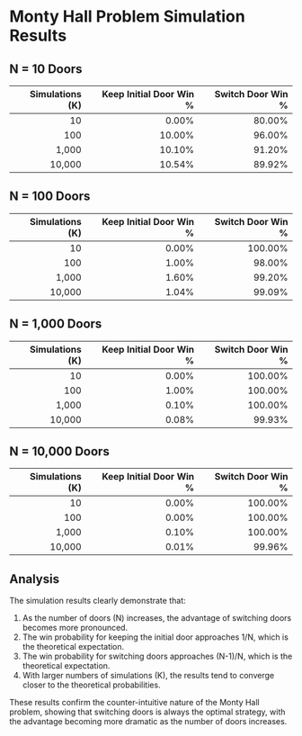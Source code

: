# Monty Hall Problem Simulation Results

## N = 10 Doors

| Simulations (K) | Keep Initial Door Win % | Switch Door Win % |
|----------------:|------------------------:|------------------:|
| 10              | 0.00%                   | 80.00%            |
| 100             | 10.00%                  | 96.00%            |
| 1,000           | 10.10%                  | 91.20%            |
| 10,000          | 10.54%                  | 89.92%            |

## N = 100 Doors

| Simulations (K) | Keep Initial Door Win % | Switch Door Win % |
|----------------:|------------------------:|------------------:|
| 10              | 0.00%                   | 100.00%           |
| 100             | 1.00%                   | 98.00%            |
| 1,000           | 1.60%                   | 99.20%            |
| 10,000          | 1.04%                   | 99.09%            |

## N = 1,000 Doors

| Simulations (K) | Keep Initial Door Win % | Switch Door Win % |
|----------------:|------------------------:|------------------:|
| 10              | 0.00%                   | 100.00%           |
| 100             | 1.00%                   | 100.00%           |
| 1,000           | 0.10%                   | 100.00%           |
| 10,000          | 0.08%                   | 99.93%            |

## N = 10,000 Doors

| Simulations (K) | Keep Initial Door Win % | Switch Door Win % |
|----------------:|------------------------:|------------------:|
| 10              | 0.00%                   | 100.00%           |
| 100             | 0.00%                   | 100.00%           |
| 1,000           | 0.10%                   | 100.00%           |
| 10,000          | 0.01%                   | 99.96%            |

## Analysis

The simulation results clearly demonstrate that:

1. As the number of doors (N) increases, the advantage of switching doors becomes more pronounced.
2. The win probability for keeping the initial door approaches 1/N, which is the theoretical expectation.
3. The win probability for switching doors approaches (N-1)/N, which is the theoretical expectation.
4. With larger numbers of simulations (K), the results tend to converge closer to the theoretical probabilities.

These results confirm the counter-intuitive nature of the Monty Hall problem, showing that switching doors is always the optimal strategy, with the advantage becoming more dramatic as the number of doors increases.